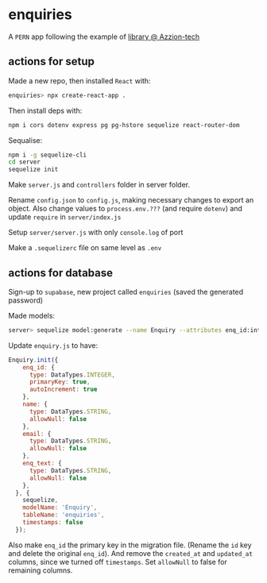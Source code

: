 # enquiries

A `PERN` app following the example of [library @ Azzion-tech](https://www.youtube.com/watch?v=fBcqjYfVCdY)

## actions for setup

Made a new repo, then installed `React` with:

```bash
enquiries> npx create-react-app .
```

Then install deps with:
```bash
npm i cors dotenv express pg pg-hstore sequelize react-router-dom
```

Sequalise:

```bash
npm i -g sequelize-cli
cd server
sequelize init
```

Make `server.js` and `controllers` folder in server folder.

Rename `config.json` to `config.js`, making necessary changes to export an object. Also change values to `process.env.???` (and require `dotenv`) and update `require` in `server/index.js`

Setup `server/server.js` with only `console.log` of port

Make a `.sequelizerc` file on same level as `.env`

## actions for database

Sign-up to `supabase`, new project called `enquiries` (saved the generated password)

Made models:

```bash
server> sequelize model:generate --name Enquiry --attributes enq_id:integer,name:string,email:string,enq_text:string
```

Update `enquiry.js` to have:

```js
Enquiry.init({
    enq_id: {
      type: DataTypes.INTEGER,
      primaryKey: true,
      autoIncrement: true
    },
    name: {
      type: DataTypes.STRING,
      allowNull: false
    },
    email: {
      type: DataTypes.STRING,
      allowNull: false
    },
    enq_text: {
      type: DataTypes.STRING,
      allowNull: false
    },
  }, {
    sequelize,
    modelName: 'Enquiry',
    tableName: 'enquiries',
    timestamps: false
  });
```

Also make `enq_id` the primary key in the migration file. (Rename the `id` key and delete the original `enq_id`). And remove the `created_at` and `updated_at` columns, since we turned off `timestamps`. Set `allowNull` to false for remaining columns.